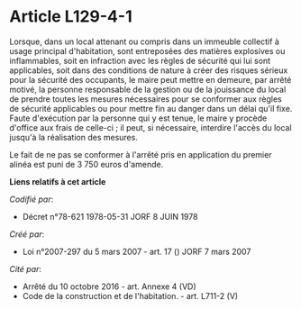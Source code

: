 # Article L129-4-1

Lorsque, dans un local attenant ou compris dans un immeuble collectif à usage principal d'habitation, sont entreposées des
matières explosives ou inflammables, soit en infraction avec les règles de sécurité qui lui sont applicables, soit dans des
conditions de nature à créer des risques sérieux pour la sécurité des occupants, le maire peut mettre en demeure, par arrêté
motivé, la personne responsable de la gestion ou de la jouissance du local de prendre toutes les mesures nécessaires pour se
conformer aux règles de sécurité applicables ou pour mettre fin au danger dans un délai qu'il fixe. Faute d'exécution par la
personne qui y est tenue, le maire y procède d'office aux frais de celle-ci ; il peut, si nécessaire, interdire l'accès du
local jusqu'à la réalisation des mesures.

Le fait de ne pas se conformer à l'arrêté pris en application du premier alinéa est puni de 3 750 euros d'amende.

**Liens relatifs à cet article**

_Codifié par_:

  - Décret n°78-621 1978-05-31 JORF 8 JUIN 1978

_Créé par_:

  - Loi n°2007-297 du 5 mars 2007 - art. 17 () JORF 7 mars 2007

_Cité par_:

  - Arrêté du 10 octobre 2016 - art. Annexe 4 (VD)
  - Code de la construction et de l'habitation. - art. L711-2 (V)
